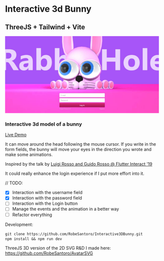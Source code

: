 # Interactive 3d Bunny
## ThreeJS + Tailwind + Vite
![Interactive 3d bunny](./Interactive3dbunny.jpg)
### Interactive 3d model of a bunny
[Live Demo](https://interactive-3d-bunny.vercel.app)

It can move around the head following the mouse cursor.
If you write in the form fields, the bunny will move your eyes in the direction you wrote and make some animations.

Inspired by the talk by [Luigi Rosso and Guido Rosso @ Flutter Interact '19](https://www.youtube.com/watch?v=6QZy5sYozVI&t)

It could really enhance the login experience if I put more effort into it.

// TODO:
- [x] Interaction with the username field
- [x] Interaction with the password field
- [ ] Interaction with the Login button
- [ ] Manage the events and the animation in a better way
- [ ] Refactor everything

Development:

```
git clone https://github.com/RobeSantoro/Interactive3DBunny.git
npm install && npm run dev
```

ThreeJS 3D version of the 2D SVG R&D I made here:
https://github.com/RobeSantoro/AvatarSVG


